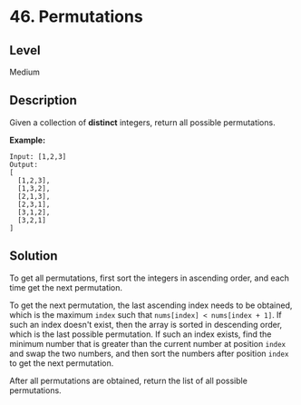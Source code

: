 # 46. Permutations
## Level
Medium

## Description
Given a collection of **distinct** integers, return all possible permutations.

**Example:**
```
Input: [1,2,3]
Output:
[
  [1,2,3],
  [1,3,2],
  [2,1,3],
  [2,3,1],
  [3,1,2],
  [3,2,1]
]
```

## Solution
To get all permutations, first sort the integers in ascending order, and each time get the next permutation.

To get the next permutation, the last ascending index needs to be obtained, which is the maximum `index` such that `nums[index] < nums[index + 1]`. If such an index doesn't exist, then the array is sorted in descending order, which is the last possible permutation. If such an index exists, find the minimum number that is greater than the current number at position `index` and swap the two numbers, and then sort the numbers after position `index` to get the next permutation.

After all permutations are obtained, return the list of all possible permutations.
